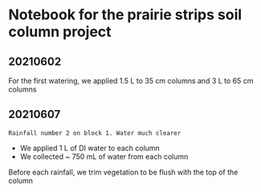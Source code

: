 # Notebook for the prairie strips soil column project

## 20210602

For the first watering, we applied 1.5 L to 35 cm columns and 3 L to 65 cm columns

## 20210607

	Rainfall number 2 on block 1. Water much clearer
* We applied 1 L of DI water to each column
* We collected ~ 750 mL of water from each column

Before each rainfall, we trim vegetation to be flush with the top of the column
